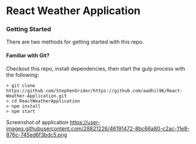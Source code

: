 # React Weather Application


### Getting Started

There are two methods for getting started with this repo.

#### Familiar with Git?
Checkout this repo, install dependencies, then start the gulp process with the following:

```
> git clone https://github.com/StephenGrider/https://github.com/aadhil96/React-Weather-Application.git
> cd ReactWeatherApplication
> npm install
> npm start
```


Screenshot of application
https://user-images.githubusercontent.com/28821226/46191472-8bc66a80-c2ac-11e8-876c-745ed6f3bdc5.png
